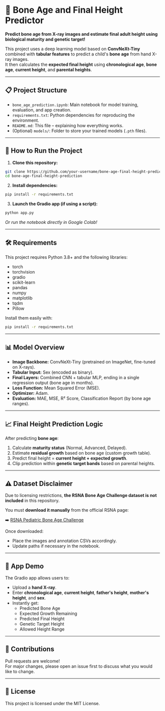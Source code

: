 # 🧠 Bone Age and Final Height Predictor

**Predict bone age from X-ray images and estimate final adult height using biological maturity and genetic target!**

This project uses a deep learning model based on **ConvNeXt-Tiny** combined with **tabular features** to predict a child's **bone age** from hand X-ray images.  
It then calculates the **expected final height** using **chronological age**, **bone age**, **current height**, and **parental heights**.

---

## 📋 Project Structure

- `bone_age_prediction.ipynb`: Main notebook for model training, evaluation, and app creation.
- `requirements.txt`: Python dependencies for reproducing the environment.
- `README.md`: This file – explaining how everything works.
- (Optional) `models/`: Folder to store your trained models (`.pth` files).

---

## 🚀 How to Run the Project

1. **Clone this repository:**

```bash
git clone https://github.com/your-username/bone-age-final-height-prediction.git
cd bone-age-final-height-prediction
```

2. **Install dependencies:**

```bash
pip install -r requirements.txt
```

3. **Launch the Gradio app (if using a script):**

```bash
python app.py
```

*Or run the notebook directly in Google Colab!*

---

## 🛠️ Requirements

This project requires Python 3.8+ and the following libraries:

- torch
- torchvision
- gradio
- scikit-learn
- pandas
- numpy
- matplotlib
- tqdm
- Pillow

Install them easily with:

```bash
pip install -r requirements.txt
```

---

## 📊 Model Overview

- **Image Backbone:** ConvNeXt-Tiny (pretrained on ImageNet, fine-tuned on X-rays).
- **Tabular Input:** Sex (encoded as binary).
- **Final Layers:** Combined CNN + tabular MLP, ending in a single regression output (bone age in months).
- **Loss Function:** Mean Squared Error (MSE).
- **Optimizer:** Adam.
- **Evaluation:** MAE, MSE, R² Score, Classification Report (by bone age ranges).

---

## 📈 Final Height Prediction Logic

After predicting **bone age**:

1. Calculate **maturity status** (Normal, Advanced, Delayed).
2. Estimate **residual growth** based on bone age (custom growth table).
3. Predict final height = **current height + expected growth**.
4. Clip prediction within **genetic target bands** based on parental heights.

---

## ⚠️ Dataset Disclaimer

Due to licensing restrictions, **the RSNA Bone Age Challenge dataset is not included** in this repository.

You must **download it manually** from the official RSNA page:

➡️ [RSNA Pediatric Bone Age Challenge](https://www.rsna.org/en/education/ai-resources-and-training/ai-image-challenge/rsna-pediatric-bone-age-challenge)

Once downloaded:
- Place the images and annotation CSVs accordingly.
- Update paths if necessary in the notebook.

---

## 📸 App Demo

The Gradio app allows users to:

- Upload a **hand X-ray**.
- Enter **chronological age**, **current height**, **father's height**, **mother's height**, and **sex**.
- Instantly get:
  - Predicted Bone Age
  - Expected Growth Remaining
  - Predicted Final Height
  - Genetic Target Height
  - Allowed Height Range

---

## 🤝 Contributions

Pull requests are welcome!  
For major changes, please open an issue first to discuss what you would like to change.

---

## 📜 License

This project is licensed under the MIT License.
